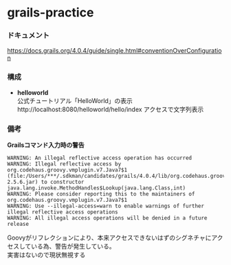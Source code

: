 # grails-practice


### ドキュメント
https://docs.grails.org/4.0.4/guide/single.html#conventionOverConfiguration

### 構成

* **helloworld**<br>
公式チュートリアル「HelloWorld」の表示<br>
http://localhost:8080/helloworld/hello/index アクセスで文字列表示

### 備考
**Grailsコマンド入力時の警告**
```
WARNING: An illegal reflective access operation has occurred
WARNING: Illegal reflective access by org.codehaus.groovy.vmplugin.v7.Java7$1 (file:/Users/***/.sdkman/candidates/grails/4.0.4/lib/org.codehaus.groovy/groovy/jars/groovy-2.5.6.jar) to constructor java.lang.invoke.MethodHandles$Lookup(java.lang.Class,int)
WARNING: Please consider reporting this to the maintainers of org.codehaus.groovy.vmplugin.v7.Java7$1
WARNING: Use --illegal-access=warn to enable warnings of further illegal reflective access operations
WARNING: All illegal access operations will be denied in a future release
```
Goovyがリフレクションにより、本来アクセスできないはずのシグネチャにアクセスしている為、警告が発生している。<br>実害はないので現状無視する
